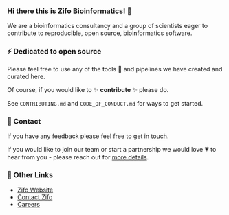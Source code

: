 ### Hi there this is Zifo Bioinformatics! 👋

We are a bioinformatics consultancy and a group of scientists eager to contribute to reproducible, open source, bioinformatics software.

### ⚡ Dedicated to open source

Please feel free to use any of the tools 🔧 and pipelines we have created and curated here. 

Of course, if you would like to ✨ **contribute** ✨ please do.

See `CONTRIBUTING.md` and `CODE_OF_CONDUCT.md` for ways to get started.

### 📢 Contact

If you have any feedback please feel free to get in [touch](mailto:bioinformatics@zifornd.com). 

If you would like to join our team or start a partnership we would love 💗 to hear from you - please reach out for [more details](mailto:james.ashmore@zifornd.com). 

### 🔗 Other Links
- [Zifo Website](https://www.zifornd.com/)
- [Contact Zifo](https://www.zifornd.com/contact-us-today/)
- [Careers](https://careers.zifornd.com/)
